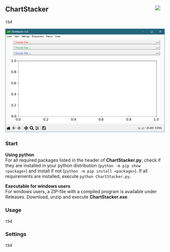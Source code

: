 
## ChartStacker <img src="ChartStacker.ico" width=30 align="right">

`tbd`

<img src="readme_images/GUI.png">

### Start

**Using python**  
For all required packages listed in the header of **ChartStacker.py**, check if they are installed in your python distribution (`python -m pip show <package>`) and install if not (`python -m pip install <package>`). If all requirements are installed, execute `python ChartStacker.py`. 

**Executable for windows users**  
For windows users, a ZIP-file with a compiled program is available under Releases. Download, unzip and execute **ChartStacker.exe**.

### Usage
`tbd`

### Settings
`tbd`
